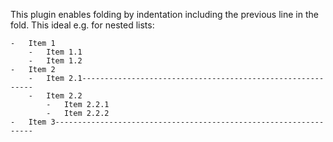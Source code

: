 This plugin enables folding by indentation including the previous line in the
fold. This ideal e.g. for nested lists:

    -   Item 1
        -   Item 1.1
        -   Item 1.2
    -   Item 2
        -   Item 2.1-----------------------------------------------------------
        -   Item 2.2
            -   Item 2.2.1
            -   Item 2.2.2
    -   Item 3-----------------------------------------------------------------
